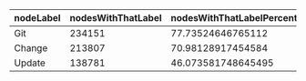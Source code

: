 | nodeLabel | nodesWithThatLabel | nodesWithThatLabelPercent |
| --- | --- | --- |
| Git | 234151 | 77.73524646765112 |
| Change | 213807 | 70.98128917454584 |
| Update | 138781 | 46.073581748645495 |